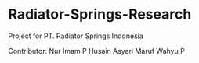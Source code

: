 # Radiator-Springs-Research
Project for PT. Radiator Springs Indonesia

Contributor: 
Nur Imam P
Husain Asyari
Maruf Wahyu P
